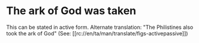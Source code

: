 # The ark of God was taken

This can be stated in active form. Alternate translation: "The Philistines also took the ark of God" (See: [[rc://en/ta/man/translate/figs-activepassive]])


